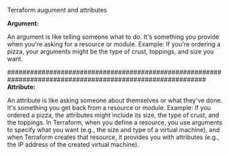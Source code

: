 Terraform augument and attributes 

**Argument:**

An argument is like telling someone what to do.
It's something you provide when you're asking for a resource or module.
Example: If you're ordering a pizza, your arguments might be the type of crust, toppings, and size you want.

############################################################################################################
**Attribute:**

An attribute is like asking someone about themselves or what they've done.
It's something you get back from a resource or module.
Example: If you ordered a pizza, the attributes might include its size, the type of crust, and the toppings.
In Terraform, when you define a resource, you use arguments to specify what you want (e.g., the size and type of a virtual machine), and when Terraform creates that resource, it provides you with attributes (e.g., the IP address of the created virtual machine).





